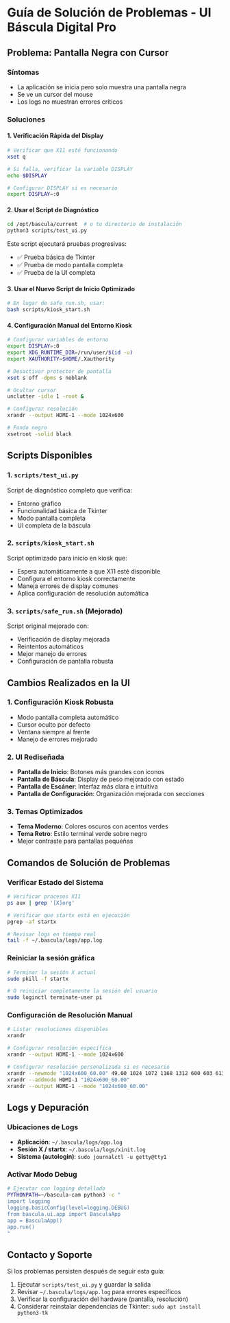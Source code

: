 # Guía de Solución de Problemas - UI Báscula Digital Pro

## Problema: Pantalla Negra con Cursor

### Síntomas
- La aplicación se inicia pero solo muestra una pantalla negra
- Se ve un cursor del mouse
- Los logs no muestran errores críticos

### Soluciones

#### 1. Verificación Rápida del Display

```bash
# Verificar que X11 esté funcionando
xset q

# Si falla, verificar la variable DISPLAY
echo $DISPLAY

# Configurar DISPLAY si es necesario
export DISPLAY=:0
```

#### 2. Usar el Script de Diagnóstico

```bash
cd /opt/bascula/current  # o tu directorio de instalación
python3 scripts/test_ui.py
```

Este script ejecutará pruebas progresivas:
- ✅ Prueba básica de Tkinter
- ✅ Prueba de modo pantalla completa
- ✅ Prueba de la UI completa

#### 3. Usar el Nuevo Script de Inicio Optimizado

```bash
# En lugar de safe_run.sh, usar:
bash scripts/kiosk_start.sh
```

#### 4. Configuración Manual del Entorno Kiosk

```bash
# Configurar variables de entorno
export DISPLAY=:0
export XDG_RUNTIME_DIR=/run/user/$(id -u)
export XAUTHORITY=$HOME/.Xauthority

# Desactivar protector de pantalla
xset s off -dpms s noblank

# Ocultar cursor
unclutter -idle 1 -root &

# Configurar resolución
xrandr --output HDMI-1 --mode 1024x600

# Fondo negro
xsetroot -solid black
```

## Scripts Disponibles

### 1. `scripts/test_ui.py`
Script de diagnóstico completo que verifica:
- Entorno gráfico
- Funcionalidad básica de Tkinter
- Modo pantalla completa
- UI completa de la báscula

### 2. `scripts/kiosk_start.sh`
Script optimizado para inicio en kiosk que:
- Espera automáticamente a que X11 esté disponible
- Configura el entorno kiosk correctamente
- Maneja errores de display comunes
- Aplica configuración de resolución automática

### 3. `scripts/safe_run.sh` (Mejorado)
Script original mejorado con:
- Verificación de display mejorada
- Reintentos automáticos
- Mejor manejo de errores
- Configuración de pantalla robusta

## Cambios Realizados en la UI

### 1. Configuración Kiosk Robusta
- Modo pantalla completa automático
- Cursor oculto por defecto
- Ventana siempre al frente
- Manejo de errores mejorado

### 2. UI Rediseñada
- **Pantalla de Inicio**: Botones más grandes con iconos
- **Pantalla de Báscula**: Display de peso mejorado con estado
- **Pantalla de Escáner**: Interfaz más clara e intuitiva
- **Pantalla de Configuración**: Organización mejorada con secciones

### 3. Temas Optimizados
- **Tema Moderno**: Colores oscuros con acentos verdes
- **Tema Retro**: Estilo terminal verde sobre negro
- Mejor contraste para pantallas pequeñas

## Comandos de Solución de Problemas

### Verificar Estado del Sistema
```bash
# Verificar procesos X11
ps aux | grep '[X]org'

# Verificar que startx está en ejecución
pgrep -af startx

# Revisar logs en tiempo real
tail -f ~/.bascula/logs/app.log
```

### Reiniciar la sesión gráfica
```bash
# Terminar la sesión X actual
sudo pkill -f startx

# O reiniciar completamente la sesión del usuario
sudo loginctl terminate-user pi
```

### Configuración de Resolución Manual
```bash
# Listar resoluciones disponibles
xrandr

# Configurar resolución específica
xrandr --output HDMI-1 --mode 1024x600

# Configurar resolución personalizada si es necesario
xrandr --newmode "1024x600_60.00" 49.00 1024 1072 1168 1312 600 603 613 624 -hsync +vsync
xrandr --addmode HDMI-1 "1024x600_60.00"
xrandr --output HDMI-1 --mode "1024x600_60.00"
```

## Logs y Depuración

### Ubicaciones de Logs
- **Aplicación**: `~/.bascula/logs/app.log`
- **Sesión X / startx**: `~/.bascula/logs/xinit.log`
- **Sistema (autologin)**: `sudo journalctl -u getty@tty1`

### Activar Modo Debug
```bash
# Ejecutar con logging detallado
PYTHONPATH=~/bascula-cam python3 -c "
import logging
logging.basicConfig(level=logging.DEBUG)
from bascula.ui.app import BasculaApp
app = BasculaApp()
app.run()
"
```

## Contacto y Soporte

Si los problemas persisten después de seguir esta guía:

1. Ejecutar `scripts/test_ui.py` y guardar la salida
2. Revisar `~/.bascula/logs/app.log` para errores específicos
3. Verificar la configuración del hardware (pantalla, resolución)
4. Considerar reinstalar dependencias de Tkinter: `sudo apt install python3-tk`
